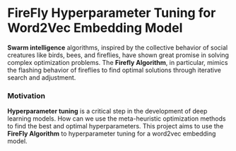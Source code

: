 # FireFly Hyperparameter Tuning for Word2Vec Embedding Model

**Swarm intelligence** algorithms, inspired by the collective behavior of social creatures like birds, bees, and fireflies, have shown great promise in solving complex optimization problems. The **Firefly Algorithm**, in particular, mimics the flashing behavior of fireflies to find optimal solutions through
iterative search and adjustment.

### Motivation 

**Hyperparameter tuning** is a critical step in the development of deep learning models. How can we use the meta-heuristic optimization methods to find the best and optimal hyperparameters. This project aims to use the **FireFly Algorithm** to hyperparameter tuning for a word2vec embedding model.
